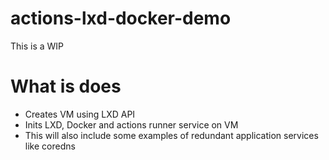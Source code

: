 # actions-lxd-docker-demo

This is a WIP

# What is does
- Creates VM using LXD API
- Inits LXD, Docker and actions runner service on VM
- This will also include some examples of redundant application services like coredns
